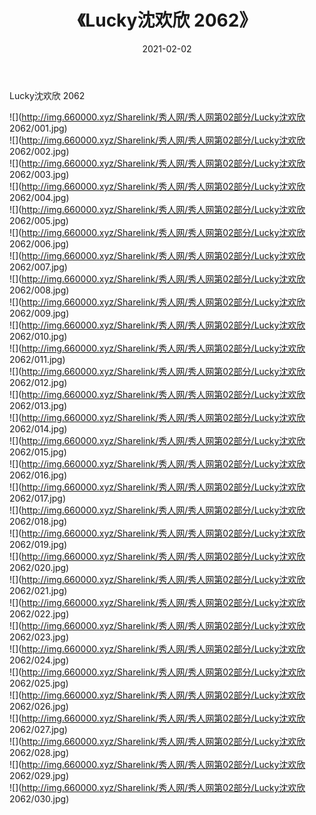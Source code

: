 ﻿---
layout: post
title:  《Lucky沈欢欣 2062》
date:   2021-02-02
img: http://img.660000.xyz/Sharelink/秀人网/秀人网第02部分/Lucky沈欢欣 2062/000.jpg
categories: [美女, 清纯, 唯美]
---

Lucky沈欢欣 2062

  ![](http://img.660000.xyz/Sharelink/秀人网/秀人网第02部分/Lucky沈欢欣 2062/001.jpg) <br> ![](http://img.660000.xyz/Sharelink/秀人网/秀人网第02部分/Lucky沈欢欣 2062/002.jpg) <br> ![](http://img.660000.xyz/Sharelink/秀人网/秀人网第02部分/Lucky沈欢欣 2062/003.jpg) <br> ![](http://img.660000.xyz/Sharelink/秀人网/秀人网第02部分/Lucky沈欢欣 2062/004.jpg) <br> ![](http://img.660000.xyz/Sharelink/秀人网/秀人网第02部分/Lucky沈欢欣 2062/005.jpg) <br> ![](http://img.660000.xyz/Sharelink/秀人网/秀人网第02部分/Lucky沈欢欣 2062/006.jpg) <br> ![](http://img.660000.xyz/Sharelink/秀人网/秀人网第02部分/Lucky沈欢欣 2062/007.jpg) <br> ![](http://img.660000.xyz/Sharelink/秀人网/秀人网第02部分/Lucky沈欢欣 2062/008.jpg) <br> ![](http://img.660000.xyz/Sharelink/秀人网/秀人网第02部分/Lucky沈欢欣 2062/009.jpg) <br> ![](http://img.660000.xyz/Sharelink/秀人网/秀人网第02部分/Lucky沈欢欣 2062/010.jpg) <br> ![](http://img.660000.xyz/Sharelink/秀人网/秀人网第02部分/Lucky沈欢欣 2062/011.jpg) <br> ![](http://img.660000.xyz/Sharelink/秀人网/秀人网第02部分/Lucky沈欢欣 2062/012.jpg) <br> ![](http://img.660000.xyz/Sharelink/秀人网/秀人网第02部分/Lucky沈欢欣 2062/013.jpg) <br> ![](http://img.660000.xyz/Sharelink/秀人网/秀人网第02部分/Lucky沈欢欣 2062/014.jpg) <br> ![](http://img.660000.xyz/Sharelink/秀人网/秀人网第02部分/Lucky沈欢欣 2062/015.jpg) <br> ![](http://img.660000.xyz/Sharelink/秀人网/秀人网第02部分/Lucky沈欢欣 2062/016.jpg) <br> ![](http://img.660000.xyz/Sharelink/秀人网/秀人网第02部分/Lucky沈欢欣 2062/017.jpg) <br> ![](http://img.660000.xyz/Sharelink/秀人网/秀人网第02部分/Lucky沈欢欣 2062/018.jpg) <br> ![](http://img.660000.xyz/Sharelink/秀人网/秀人网第02部分/Lucky沈欢欣 2062/019.jpg) <br> ![](http://img.660000.xyz/Sharelink/秀人网/秀人网第02部分/Lucky沈欢欣 2062/020.jpg) <br> ![](http://img.660000.xyz/Sharelink/秀人网/秀人网第02部分/Lucky沈欢欣 2062/021.jpg) <br> ![](http://img.660000.xyz/Sharelink/秀人网/秀人网第02部分/Lucky沈欢欣 2062/022.jpg) <br> ![](http://img.660000.xyz/Sharelink/秀人网/秀人网第02部分/Lucky沈欢欣 2062/023.jpg) <br> ![](http://img.660000.xyz/Sharelink/秀人网/秀人网第02部分/Lucky沈欢欣 2062/024.jpg) <br> ![](http://img.660000.xyz/Sharelink/秀人网/秀人网第02部分/Lucky沈欢欣 2062/025.jpg) <br> ![](http://img.660000.xyz/Sharelink/秀人网/秀人网第02部分/Lucky沈欢欣 2062/026.jpg) <br> ![](http://img.660000.xyz/Sharelink/秀人网/秀人网第02部分/Lucky沈欢欣 2062/027.jpg) <br> ![](http://img.660000.xyz/Sharelink/秀人网/秀人网第02部分/Lucky沈欢欣 2062/028.jpg) <br> ![](http://img.660000.xyz/Sharelink/秀人网/秀人网第02部分/Lucky沈欢欣 2062/029.jpg) <br> ![](http://img.660000.xyz/Sharelink/秀人网/秀人网第02部分/Lucky沈欢欣 2062/030.jpg) <br>